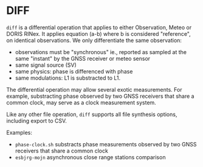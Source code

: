 DIFF
====

`diff` is a differential operation that applies to either Observation,
Meteo or DORIS RINex. It applies equation (a-b) where b is considered "reference",
on identical observations. We only differentiate the same observation:

- observations must be "synchronous" ie., reported as sampled at the same "instant"
by the GNSS receiver or meteo sensor
- same signal source (SV)
- same physics: phase is differenced with phase
- same modulations: L1 is substracted to L1.

The differential operation may allow several exotic measurements.
For example, substracting phase observed by two GNSS receivers that share a common clock,
may serve as a clock measurement system.

Like any other file operation, `diff` supports all file synthesis options,
including export to CSV.

Examples:
 - `phase-clock.sh` substracts phase measurements observed by two GNSS receivers
 that share a common clock
 - `esbjrg-mojn` asynchronous close range stations comparison
